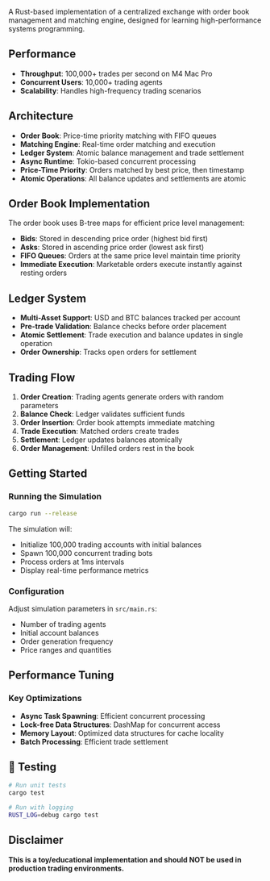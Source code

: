 A Rust-based implementation of a centralized exchange with order book management and matching engine, designed for learning high-performance systems programming.

## Performance

- **Throughput**: 100,000+ trades per second on M4 Mac Pro
- **Concurrent Users**: 10,000+ trading agents
- **Scalability**: Handles high-frequency trading scenarios

## Architecture

- **Order Book**: Price-time priority matching with FIFO queues
- **Matching Engine**: Real-time order matching and execution
- **Ledger System**: Atomic balance management and trade settlement
- **Async Runtime**: Tokio-based concurrent processing
- **Price-Time Priority**: Orders matched by best price, then timestamp
- **Atomic Operations**: All balance updates and settlements are atomic


## Order Book Implementation

The order book uses B-tree maps for efficient price level management:

- **Bids**: Stored in descending price order (highest bid first)
- **Asks**: Stored in ascending price order (lowest ask first)
- **FIFO Queues**: Orders at the same price level maintain time priority
- **Immediate Execution**: Marketable orders execute instantly against resting orders

## Ledger System

- **Multi-Asset Support**: USD and BTC balances tracked per account
- **Pre-trade Validation**: Balance checks before order placement
- **Atomic Settlement**: Trade execution and balance updates in single operation
- **Order Ownership**: Tracks open orders for settlement

## Trading Flow

1. **Order Creation**: Trading agents generate orders with random parameters
2. **Balance Check**: Ledger validates sufficient funds
3. **Order Insertion**: Order book attempts immediate matching
4. **Trade Execution**: Matched orders create trades
5. **Settlement**: Ledger updates balances atomically
6. **Order Management**: Unfilled orders rest in the book

## Getting Started

### Running the Simulation

```bash
cargo run --release
```

The simulation will:
- Initialize 100,000 trading accounts with initial balances
- Spawn 100,000 concurrent trading bots
- Process orders at 1ms intervals
- Display real-time performance metrics

### Configuration

Adjust simulation parameters in `src/main.rs`:
- Number of trading agents
- Initial account balances
- Order generation frequency
- Price ranges and quantities

## Performance Tuning

### Key Optimizations

- **Async Task Spawning**: Efficient concurrent processing
- **Lock-free Data Structures**: DashMap for concurrent access
- **Memory Layout**: Optimized data structures for cache locality
- **Batch Processing**: Efficient trade settlement

## 🧪 Testing

```bash
# Run unit tests
cargo test

# Run with logging
RUST_LOG=debug cargo test

```

## Disclaimer

**This is a toy/educational implementation and should NOT be used in production trading environments.**

